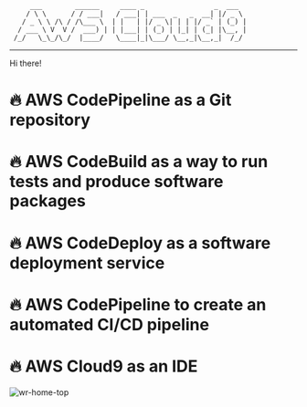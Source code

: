          ___        ______     ____ _                 _  ___  
        / \ \      / / ___|   / ___| | ___  _   _  __| |/ _ \ 
       / _ \ \ /\ / /\___ \  | |   | |/ _ \| | | |/ _` | (_) |
      / ___ \ V  V /  ___) | | |___| | (_) | |_| | (_| |\__, |
     /_/   \_\_/\_/  |____/   \____|_|\___/ \__,_|\__,_|  /_/ 
 ----------------------------------------------------------------- 


Hi there! 


# :fire: AWS CodePipeline as a Git repository
# :fire: AWS CodeBuild as a way to run tests and produce software packages
# :fire: AWS CodeDeploy as a software deployment service
# :fire: AWS CodePipeline to create an automated CI/CD pipeline
# :fire: AWS Cloud9 as an IDE

![wr-home-top](https://user-images.githubusercontent.com/77083678/153366431-4eb8e444-8b45-4eef-af3c-82f782843c79.jpg)
